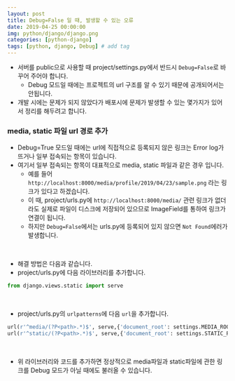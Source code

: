 ```yaml
---
layout: post
title: Debug=False 일 때, 발생할 수 있는 오류
date: 2019-04-25 00:00:00
img: python/django/django.png
categories: [python-django] 
tags: [python, django, Debug] # add tag
---
```


+ 서버를 public으로 사용할 때 project/settings.py에서 반드시 `Debug=False`로 바꾸어 주어야 합니다.
    + Debug 모드일 때에는 프로젝트의 url 구조를 알 수 있기 때문에 공개되어서는 안됩니다.
+ 개발 시에는 문제가 되지 않았다가 배포시에 문제가 발생할 수 있는 몇가지가 있어서 정리를 해두려고 합니다.

### media, static 파일 url 경로 추가

+ Debug=True 모드일 때에는 url에 직접적으로 등록되지 않은 링크는 Error log가 뜨거나 일부 접속되는 항목이 있습니다.
+ 여기서 일부 접속되는 항목이 대표적으로 media, static 파일과 같은 경우 입니다.
    + 예를 들어 `http://localhost:8000/media/profile/2019/04/23/sample.png` 라는 링크가 있다고 하겠습니다.
    + 이 때, project/urls.py에 `http://localhost:8000/media/` 관련 링크가 없더라도 실제로 파일이 디스크에 저장되어 있으므로 ImageField를 통하여 링크가 연결이 됩니다.
    + 하지만 `Debug=False`에서는 urls.py에 등록되어 있지 않으면 `Not Found`에러가 발생합니다.

<br>

+ 해결 방법은 다음과 같습니다.
+ project/urls.py에 다음 라이브러리를 추가합니다.

```python
from django.views.static import serve
```

<br>

+ project/urls.py의 `urlpatterns`에 다음 `url`을 추가합니다.

```python
url(r'^media/(?P<path>.*)$', serve,{'document_root': settings.MEDIA_ROOT}),
url(r'^static/(?P<path>.*)$', serve,{'document_root': settings.STATIC_ROOT}),
```

<br>

+ 위 라이브러리와 코드를 추가하면 정상적으로 media파일과 static파일에 관한 링크를 Debug 모드가 아닐 때에도 불러올 수 있습니다.
